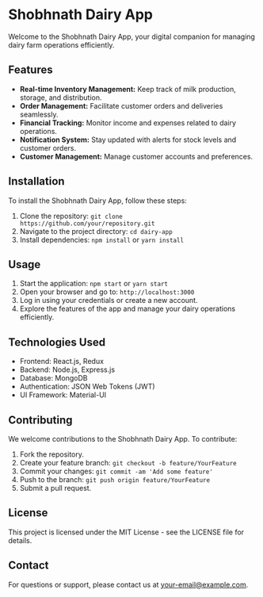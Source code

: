 # Shobhnath Dairy App

Welcome to the Shobhnath Dairy App, your digital companion for managing dairy farm operations efficiently.

## Features

- **Real-time Inventory Management:** Keep track of milk production, storage, and distribution.
- **Order Management:** Facilitate customer orders and deliveries seamlessly.
- **Financial Tracking:** Monitor income and expenses related to dairy operations.
- **Notification System:** Stay updated with alerts for stock levels and customer orders.
- **Customer Management:** Manage customer accounts and preferences.

## Installation

To install the Shobhnath Dairy App, follow these steps:

1. Clone the repository: `git clone https://github.com/your/repository.git`
2. Navigate to the project directory: `cd dairy-app`
3. Install dependencies: `npm install` or `yarn install`

## Usage

1. Start the application: `npm start` or `yarn start`
2. Open your browser and go to: `http://localhost:3000`
3. Log in using your credentials or create a new account.
4. Explore the features of the app and manage your dairy operations efficiently.

## Technologies Used

- Frontend: React.js, Redux
- Backend: Node.js, Express.js
- Database: MongoDB
- Authentication: JSON Web Tokens (JWT)
- UI Framework: Material-UI

## Contributing

We welcome contributions to the Shobhnath Dairy App. To contribute:

1. Fork the repository.
2. Create your feature branch: `git checkout -b feature/YourFeature`
3. Commit your changes: `git commit -am 'Add some feature'`
4. Push to the branch: `git push origin feature/YourFeature`
5. Submit a pull request.

## License

This project is licensed under the MIT License - see the LICENSE file for details.

## Contact

For questions or support, please contact us at [your-email@example.com](mailto:your-email@example.com).
